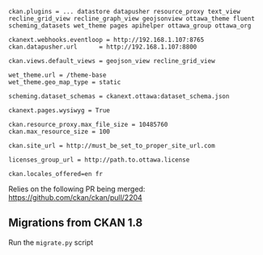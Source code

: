 ```
ckan.plugins = ... datastore datapusher resource_proxy text_view recline_grid_view recline_graph_view geojsonview ottawa_theme fluent scheming_datasets wet_theme pages apihelper ottawa_group ottawa_org

ckanext.webhooks.eventloop = http://192.168.1.107:8765
ckan.datapusher.url      = http://192.168.1.107:8800

ckan.views.default_views = geojson_view recline_grid_view

wet_theme.url = /theme-base
wet_theme.geo_map_type = static

scheming.dataset_schemas = ckanext.ottawa:dataset_schema.json

ckanext.pages.wysiwyg = True

ckan.resource_proxy.max_file_size = 10485760
ckan.max_resource_size = 100

ckan.site_url = http://must_be_set_to_proper_site_url.com

licenses_group_url = http://path.to.ottawa.license

ckan.locales_offered=en fr
```

Relies on the following PR being merged: https://github.com/ckan/ckan/pull/2204

Migrations from CKAN 1.8
------------------------

Run the `migrate.py` script

